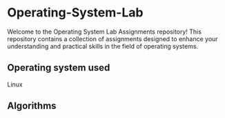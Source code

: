 # Operating-System-Lab
Welcome to the Operating System Lab Assignments repository! This repository contains a collection of assignments designed to enhance your understanding and practical skills in the field of operating systems. 

## Operating system used
 Linux

## Algorithms
